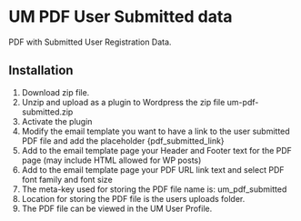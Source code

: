# UM PDF User Submitted data
PDF with Submitted User Registration Data.

## Installation

1. Download zip file. 
2. Unzip and upload as a plugin to Wordpress the zip file um-pdf-submitted.zip
3. Activate the plugin
4. Modify the email template you want to have a link to the user submitted PDF file and add the placeholder {pdf_submitted_link}
5. Add to the email template page your Header and Footer text for the PDF page (may include HTML allowed for WP posts)
6. Add to the email template page your PDF URL link text and select PDF font family and font size
7. The meta-key used for storing the PDF file name is: um_pdf_submitted
8. Location for storing the PDF file is the users uploads folder.
9. The PDF file can be viewed in the UM User Profile.
